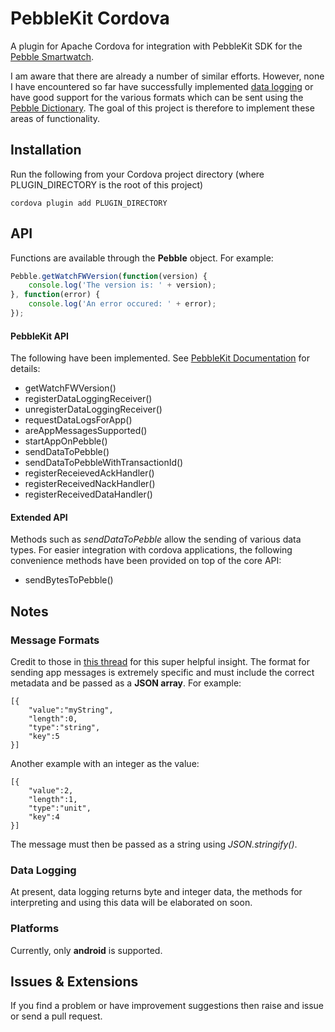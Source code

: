 # PebbleKit Cordova

A plugin for Apache Cordova for integration with PebbleKit SDK for the [Pebble Smartwatch](http://developer.getpebble.com/).

I am aware that there are already a number of similar efforts. However, none I have encountered so far have successfully implemented [data logging](http://developer.getpebble.com/guides/pebble-apps/communications/pebble-datalogging/) or have good support for the various formats which can be sent using the [Pebble Dictionary](http://developer.getpebble.com/docs/android/com/getpebble/android/kit/util/PebbleDictionary). The goal of this project is therefore to implement these areas of functionality.

## Installation

Run the following from your Cordova project directory (where PLUGIN_DIRECTORY is the root of this project)

	cordova plugin add PLUGIN_DIRECTORY
		
## API

Functions are available through the __Pebble__ object. For example:

```javaScript
Pebble.getWatchFWVersion(function(version) {
	console.log('The version is: ' + version);
}, function(error) {
	console.log('An error occured: ' + error);
});
```
#### PebbleKit API

The following have been implemented. See [PebbleKit Documentation](http://developer.getpebble.com/docs/android) for details:

* getWatchFWVersion()
* registerDataLoggingReceiver()
* unregisterDataLoggingReceiver()
* requestDataLogsForApp()
* areAppMessagesSupported()
* startAppOnPebble()
* sendDataToPebble()
* sendDataToPebbleWithTransactionId()
* registerReceievedAckHandler()
* registerReceivedNackHandler()
* registerReceivedDataHandler()

#### Extended API

Methods such as _sendDataToPebble_ allow the sending of various data types. For easier integration with cordova applications, the following convenience methods have been provided on top of the core API:

* sendBytesToPebble()

## Notes

### Message Formats

Credit to those in [this thread](http://forums.getpebble.com/discussion/15538/android-pebbledictionary-fromjson) for this super helpful insight. The format for sending app messages is extremely specific and must include the correct metadata and be passed as a __JSON array__. For example:

    [{
        "value":"myString",
        "length":0,
        "type":"string",
        "key":5
    }]
    
Another example with an integer as the value:

    [{
        "value":2,
        "length":1,
        "type":"unit",
        "key":4
    }]
    
The message must then be passed as a string using _JSON.stringify()_.

### Data Logging

At present, data logging returns byte and integer data, the methods for interpreting and using this data will be elaborated on soon.

### Platforms 
Currently, only __android__ is supported.

## Issues & Extensions

If you find a problem or have improvement suggestions then raise and issue or send a pull request.
